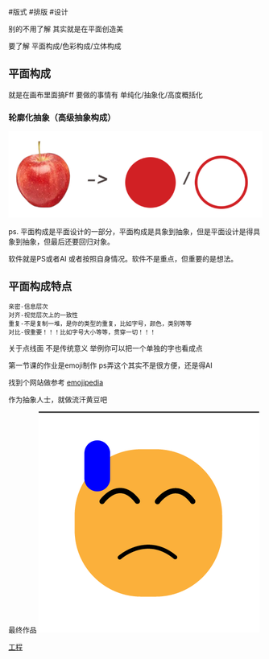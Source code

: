 #版式 #排版 #设计

别的不用了解
其实就是在平面创造美

要了解 平面构成/色彩构成/立体构成

## 平面构成
就是在画布里面搞Fff
要做的事情有 单纯化/抽象化/高度概括化

### 轮廓化抽象（高级抽象构成）
![](kill%20the%20art/排版/不错实验室%20从零开始的平面设计/1.点线面/assets/Pasted%20image%2020250114205035.png)

ps. 平面构成是平面设计的一部分，平面构成是具象到抽象，但是平面设计是得具象到抽象，但最后还要回归对象。


软件就是PS或者AI 或者按照自身情况。软件不是重点，但重要的是想法。


## 平面构成特点

``` 四大特点（规则）
亲密-信息层次
对齐-视觉层次上的一致性
重复-不是复制一堆，是你的类型的重复，比如字号，颜色，类别等等
对比-很重要！！！比如字号大小等等，贯穿一切！！！
```

关于点线面
不是传统意义
举例你可以把一个单独的字也看成点


第一节课的作业是emoji制作
ps弄这个其实不是很方便，还是得AI

找到个网站做参考
[emojipedia](https://emojipedia.org/)

作为抽象人士，就做流汗黄豆吧

最终作品
![](kill%20the%20art/排版/不错实验室%20从零开始的平面设计/1.点线面/assets/Pasted%20image%2020250114212132.png)

[工程](./assets/第一节案例.ai)


